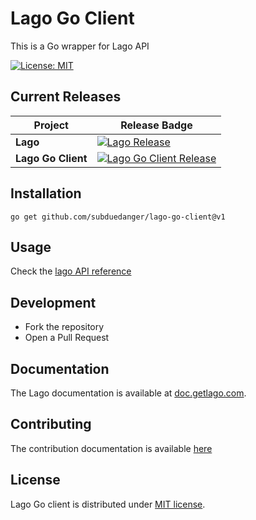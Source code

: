 # Lago Go Client

This is a Go wrapper for Lago API

[![License: MIT](https://img.shields.io/badge/License-MIT-blue.svg)](https://spdx.org/licenses/MIT.html)

## Current Releases

| Project            | Release Badge                                                                                       |
|--------------------|-----------------------------------------------------------------------------------------------------|
| **Lago**           | [![Lago Release](https://img.shields.io/github/v/release/getlago/lago)](https://github.com/getlago/lago/releases) |
| **Lago Go Client**     | [![Lago Go Client Release](https://img.shields.io/github/v/release/getlago/lago-go-client)](https://github.com/subduedanger/lago-go-client/releases) |

## Installation

```shell
go get github.com/subduedanger/lago-go-client@v1
```

## Usage

Check the [lago API reference](https://doc.getlago.com/docs/api/intro)

## Development

- Fork the repository
- Open a Pull Request

## Documentation

The Lago documentation is available at [doc.getlago.com](https://doc.getlago.com/docs/api/intro).

## Contributing

The contribution documentation is available [here](https://github.com/subduedanger/lago-go-client/blob/main/CONTRIBUTING.md)

## License

Lago Go client is distributed under [MIT license](LICENSE).
